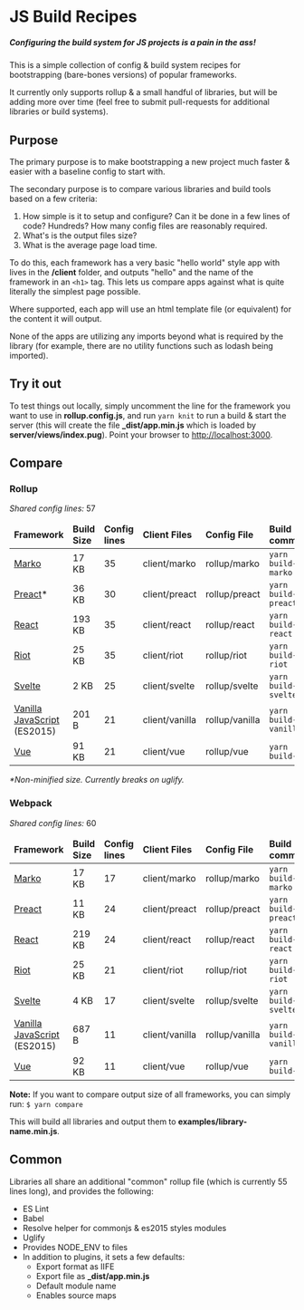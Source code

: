 # JS Build Recipes
##### Configuring the build system for JS projects is a pain in the ass!

This is a simple collection of config & build system recipes for bootstrapping (bare-bones versions) of popular frameworks.

It currently only supports rollup & a small handful of libraries, but will be adding more over time (feel free to submit pull-requests for additional libraries or build systems).

## Purpose
The primary purpose is to make bootstrapping a new project much faster & easier with a baseline config to start with.

The secondary purpose is to compare various libraries and build tools based on a few criteria:

1. How simple is it to setup and configure? Can it be done in a few lines of code? Hundreds? How many config files are reasonably required.
2. What's is the output files size?
3. What is the average page load time.

To do this, each framework has a very basic "hello world" style app with lives in the **/client** folder, and outputs "hello" and the name of the framework in an `<h1>` tag. This lets us compare apps against what is quite literally the simplest page possible.

Where supported, each app will use an html template file (or equivalent) for the content it will output.

None of the apps are utilizing any imports beyond what is required by the library (for example, there are no utility functions such as lodash being imported).

## Try it out
To test things out locally, simply uncomment the line for the framework you want to use in **rollup.config.js**, and run `yarn knit` to run a build & start the server (this will create the file **_dist/app.min.js** which is loaded by **server/views/index.pug**). Point your browser to [http://localhost:3000](http://localhost:3000).



## Compare

### Rollup
*Shared config lines:* 57

<table>

  <!-- HEADER -->
  <thead>
    <td><strong>Framework</strong></td>
    <td><strong>Build Size</strong></td>
    <td><strong>Config lines</strong></td>
    <td><strong>Client Files</strong></td>
    <td><strong>Config File</strong></td>
    <td><strong>Build command</strong></td>
  </thead>

  <!-- MARKO -->
  <tr>
    <td><a href='http://markojs.com/'>Marko</a></td>
    <td>17 KB</td>
    <td>35</td>
    <td>client/marko</td>
    <td>rollup/marko</td>
    <td><code>yarn build-marko</code></td>
  </tr>

  <!-- PREACT -->
  <tr>
    <td><a href='http://preactjs.com'>Preact</a>&#42;</td>
    <td>36 KB</td>
    <td>30</td>
    <td>client/preact</td>
    <td>rollup/preact</td>
    <td><code>yarn build-preact</code></td>
  </tr>

  <!-- REACT -->
  <tr>
    <td><a href='http://facebook.github.io/react/'>React</a></td>
    <td>193 KB</td>
    <td>35</td>
    <td>client/react</td>
    <td>rollup/react</td>
    <td><code>yarn build-react</code></td>
  </tr>

  <!-- RIOT -->
  <tr>
    <td><a href='http://riotjs.com'>Riot</a></td>
    <td>25 KB</td>
    <td>35</td>
    <td>client/riot</td>
    <td>rollup/riot</td>
    <td><code>yarn build-riot</code></td>
  </tr>

  <!-- SVELTE -->
  <tr>
    <td><a href='https://svelte.technology/'>Svelte</a></td>
    <td>2 KB</td>
    <td>25</td>
    <td>client/svelte</td>
    <td>rollup/svelte</td>
    <td><code>yarn build-svelte</code></td>
  </tr>

  <!-- VANILLA -->
  <tr>
    <td><a href='http://developer.mozilla.org/en-US/docs/Web/JavaScript/Language_Resources'>Vanilla JavaScript</a> (ES2015)</td>
    <td>201 B</td>
    <td>21</td>
    <td>client/vanilla</td>
    <td>rollup/vanilla</td>
    <td><code>yarn build-vanilla</code></td>
  </tr>

  <!-- VUE -->
  <tr>
    <td><a href='http://vuejs.org'>Vue</a></td>
    <td>91 KB</td>
    <td>21</td>
    <td>client/vue</td>
    <td>rollup/vue</td>
    <td><code>yarn build-vue</code></td>
  </tr>

</table>

_*Non-minified size. Currently breaks on uglify._

### Webpack
*Shared config lines:* 60

<table>

  <!-- HEADER -->
  <thead>
    <td><strong>Framework</strong></td>
    <td><strong>Build Size</strong></td>
    <td><strong>Config lines</strong></td>
    <td><strong>Client Files</strong></td>
    <td><strong>Config File</strong></td>
    <td><strong>Build command</strong></td>
  </thead>

  <!-- MARKO -->
  <tr>
    <td><a href='http://markojs.com/'>Marko</a></td>
    <td>17 KB</td>
    <td>17</td>
    <td>client/marko</td>
    <td>rollup/marko</td>
    <td><code>yarn build-marko</code></td>
  </tr>

  <!-- PREACT -->
  <tr>
    <td><a href='http://preactjs.com'>Preact</a></td>
    <td>11 KB</td>
    <td>24</td>
    <td>client/preact</td>
    <td>rollup/preact</td>
    <td><code>yarn build-preact</code></td>
  </tr>

  <!-- REACT -->
  <tr>
    <td><a href='http://facebook.github.io/react/'>React</a></td>
    <td>219 KB</td>
    <td>24</td>
    <td>client/react</td>
    <td>rollup/react</td>
    <td><code>yarn build-react</code></td>
  </tr>

  <!-- RIOT -->
  <tr>
    <td><a href='http://riotjs.com'>Riot</a></td>
    <td>25 KB</td>
    <td>21</td>
    <td>client/riot</td>
    <td>rollup/riot</td>
    <td><code>yarn build-riot</code></td>
  </tr>

  <!-- SVELTE -->
  <tr>
    <td><a href='https://svelte.technology/'>Svelte</a></td>
    <td>4 KB</td>
    <td>17</td>
    <td>client/svelte</td>
    <td>rollup/svelte</td>
    <td><code>yarn build-svelte</code></td>
  </tr>

  <!-- VANILLA -->
  <tr>
    <td><a href='http://developer.mozilla.org/en-US/docs/Web/JavaScript/Language_Resources'>Vanilla JavaScript</a> (ES2015)</td>
    <td>687 B</td>
    <td>11</td>
    <td>client/vanilla</td>
    <td>rollup/vanilla</td>
    <td><code>yarn build-vanilla</code></td>
  </tr>

  <!-- VUE -->
  <tr>
    <td><a href='http://vuejs.org'>Vue</a></td>
    <td>92 KB</td>
    <td>11</td>
    <td>client/vue</td>
    <td>rollup/vue</td>
    <td><code>yarn build-vue</code></td>
  </tr>

</table>


**Note:** If you want to compare output size of all frameworks, you can simply run: `$ yarn compare`

This will build all libraries and output them to **examples/library-name.min.js**.

## Common
Libraries all share an additional "common" rollup file (which is currently 55 lines long), and provides the following:
- ES Lint
- Babel
- Resolve helper for commonjs & es2015 styles modules
- Uglify
- Provides NODE_ENV to files
- In addition to plugins, it sets a few defaults:
  - Export format as IIFE
  - Export file as **_dist/app.min.js**
  - Default module name
  - Enables source maps
